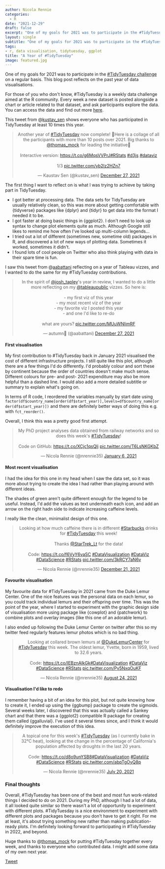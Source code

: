```yaml
---
author: Nicola Rennie
categories:
  - R
date: "2021-12-29"
draft: false
excerpt: "One of my goals for 2021 was to participate in the #TidyTuesday challenge on a regular basis. This blog post reflects on the past year of data visualisations."
layout: single
subtitle: "One of my goals for 2021 was to participate in the #TidyTuesday challenge on a regular basis. This blog post reflects on the past year of data visualisations."
tags:
- r, data visualisation, tidytuesday, ggplot
title: "A Year of #TidyTuesday"
image: featured.jpg
---
```


One of my goals for 2021 was to participate in the [#TidyTuesday challenge](https://github.com/rfordatascience/tidytuesday/) on a regular basis. This blog post reflects on the past year of data visualisations.

For those of you who don't know, #TidyTuesday is a weekly data challenge aimed at the R community. Every week a new dataset is posted alongside a chart or article related to that dataset, and ask participants explore the data. You can access the data and find out more [here](https://github.com/rfordatascience/tidytuesday/blob/master/README.md). 

This tweet from @[kustav_sen](https://twitter.com/kustav_sen) shows everyone who has participated in TidyTuesday at least 10 times this year.

<blockquote class="twitter-tweet" align="center"><p lang="en" dir="ltr">Another year of <a href="https://twitter.com/hashtag/TidyTuesday?src=hash&amp;ref_src=twsrc%5Etfw">#TidyTuesday</a> now complete! 🎉Here is a collage of all the participants with more than 10 posts over 2021. Big thanks to <a href="https://twitter.com/thomas_mock?ref_src=twsrc%5Etfw">@thomas_mock</a> for leading the initiative🙌<br><br>Interactive version: <a href="https://t.co/g6MqsVVPrJ">https://t.co/g6MqsVVPrJ</a><a href="https://twitter.com/hashtag/RStats?src=hash&amp;ref_src=twsrc%5Etfw">#RStats</a> <a href="https://twitter.com/hashtag/d3js?src=hash&amp;ref_src=twsrc%5Etfw">#d3js</a> <a href="https://twitter.com/hashtag/dataviz?src=hash&amp;ref_src=twsrc%5Etfw">#dataviz</a> <br><br>1/3 <a href="https://t.co/yb2Iz2HZn7">pic.twitter.com/yb2Iz2HZn7</a></p>&mdash; Kaustav Sen (@kustav_sen) <a href="https://twitter.com/kustav_sen/status/1475502029195808771?ref_src=twsrc%5Etfw">December 27, 2021</a></blockquote> <script async src="https://platform.twitter.com/widgets.js" charset="utf-8"></script>

The first thing I want to reflect on is what I was trying to achieve by taking part in TidyTuesday.

* I got better at processing data. The data sets for TidyTuesday are usually relatively clean, so this was more about getting comfortable with {tidyverse} packages like {dplyr} and {tidyr} to get data into the format I needed it to be. 
* I got faster at doing basic things in {ggplot2}. I don't need to look up syntax to change plot elements quite as much. Although Google still likes to remind me how often I've looked up multi-column legends...
* I tried out a lot of different (sometimes new, sometime old) packages in R, and discovered a lot of new ways of plotting data. Sometimes it worked, sometimes it didn't. 
* I found lots of cool people on Twitter who also think playing with data in their spare time is fun. 

I saw this tweet from @[aabattani](https://twitter.com/aabattani) reflecting on a year of Tableau vizzes, and I wanted to do the same for my #TidyTuesday contributions. 

<blockquote class="twitter-tweet" align="center"><p lang="en" dir="ltr">In the spirit of <a href="https://twitter.com/josh_tapley?ref_src=twsrc%5Etfw">@josh_tapley</a>&#39;s year in review, I wanted to do a little more reflecting on my <a href="https://twitter.com/tableaupublic?ref_src=twsrc%5Etfw">@tableaupublic</a> vizzes. So here is: <br><br>- my first viz of this year<br>- my most recent viz of the year<br>- my favorite viz I posted this year<br>- and one I&#39;d like to re-do<br><br>what are yours? <a href="https://t.co/MUuWNlimRF">pic.twitter.com/MUuWNlimRF</a></p>&mdash; autumn🍂 (@aabattani) <a href="https://twitter.com/aabattani/status/1475453410195300357?ref_src=twsrc%5Etfw">December 27, 2021</a></blockquote> <script async src="https://platform.twitter.com/widgets.js" charset="utf-8"></script>

#### First visualisation

My first contribution to #TidyTuesday back in January 2021 visualised the cost of different infrastructure projects. I still quite like this plot, although there are a few things I'd do differently. I'd probably colour and sort these by continent because the order of countries doesn't make much sense. Different colours for pre- and post- 2021 expenditure may also be more helpful than a dashed line. I would also add a more detailed subtitle or summary to explain what's going on. 

In terms of R code, I reordered the variables manually by start date using `factor(df$country_name[order(df$start_year)],levels=df$country_name[order(df$start_year)])` and there are definitely better ways of doing this e.g. with `fct_reorder()`. 

Overall, I think this was a pretty good first attempt.

<blockquote class="twitter-tweet" align="center"><p lang="en" dir="ltr">My PhD project analyses data obtained from railway networks and so does this week&#39;s <a href="https://twitter.com/hashtag/TidyTuesday?src=hash&amp;ref_src=twsrc%5Etfw">#TidyTuesday</a>!<br><br>Code on GitHub: <a href="https://t.co/XCjc1qsQIj">https://t.co/XCjc1qsQIj</a> <a href="https://t.co/T6LsNKGKbZ">pic.twitter.com/T6LsNKGKbZ</a></p>&mdash; Nicola Rennie (@nrennie35) <a href="https://twitter.com/nrennie35/status/1346942495008018442?ref_src=twsrc%5Etfw">January 6, 2021</a></blockquote> <script async src="https://platform.twitter.com/widgets.js" charset="utf-8"></script>

#### Most recent visualisation

I had the idea for this one in my head when I saw the data set, so it was more about trying to create the idea I had rather than playing around with different ideas. 

The shades of green aren't quite different enough for the legend to be useful. Instead, I'd add the values as text underneath each icon, and add an arrow on the right hadn side to indicate increasing caffeine levels. 

I really like the clean, minimalist design of this one. 

<blockquote class="twitter-tweet" align="center"><p lang="en" dir="ltr">Looking at how much caffeine there is in different <a href="https://twitter.com/hashtag/Starbucks?src=hash&amp;ref_src=twsrc%5Etfw">#Starbucks</a> drinks for <a href="https://twitter.com/hashtag/TidyTuesday?src=hash&amp;ref_src=twsrc%5Etfw">#TidyTuesday</a> this week! <br><br>Thanks <a href="https://twitter.com/StarTrek_Lt?ref_src=twsrc%5Etfw">@StarTrek_Lt</a> for the data!<br><br>Code: <a href="https://t.co/f6VyY6vaSC">https://t.co/f6VyY6vaSC</a> <a href="https://twitter.com/hashtag/DataVisualization?src=hash&amp;ref_src=twsrc%5Etfw">#DataVisualization</a> <a href="https://twitter.com/hashtag/DataViz?src=hash&amp;ref_src=twsrc%5Etfw">#DataViz</a> <a href="https://twitter.com/hashtag/DataScience?src=hash&amp;ref_src=twsrc%5Etfw">#DataScience</a> <a href="https://twitter.com/hashtag/RStats?src=hash&amp;ref_src=twsrc%5Etfw">#RStats</a> <a href="https://t.co/3kRCY7aN6v">pic.twitter.com/3kRCY7aN6v</a></p>&mdash; Nicola Rennie (@nrennie35) <a href="https://twitter.com/nrennie35/status/1473361707477184512?ref_src=twsrc%5Etfw">December 21, 2021</a></blockquote> <script async src="https://platform.twitter.com/widgets.js" charset="utf-8"></script>


#### Favourite visualisation

My favourite data for #TidyTuesday in 2021 came from the Duke Lemur Center. One of the nice features was the personal data on each lemur, so you could track individual lemurs and their offspring over time. This was the point of the year, where I started to experiment with the graphic design side of visualisation more using package like {cowplot} and {patchwork} to combine plots and overlay images (like this one of an adorable lemur). 

I also ended up following the Duke Lemur Center on twitter after this so my twitter feed regularly features lemur photos which is no bad thing.

<blockquote class="twitter-tweet" align="center"><p lang="en" dir="ltr">Looking at collared brown lemurs at <a href="https://twitter.com/DukeLemurCenter?ref_src=twsrc%5Etfw">@DukeLemurCenter</a> for <a href="https://twitter.com/hashtag/TidyTuesday?src=hash&amp;ref_src=twsrc%5Etfw">#TidyTuesday</a> this week. The oldest lemur, Yvette, born in 1959, lived to 32.6 years. <br><br>Code: <a href="https://t.co/IEBznAlkGk">https://t.co/IEBznAlkGk</a><a href="https://twitter.com/hashtag/DataVisualization?src=hash&amp;ref_src=twsrc%5Etfw">#DataVisualization</a> <a href="https://twitter.com/hashtag/DataViz?src=hash&amp;ref_src=twsrc%5Etfw">#DataViz</a> <a href="https://twitter.com/hashtag/DataScience?src=hash&amp;ref_src=twsrc%5Etfw">#DataScience</a> <a href="https://twitter.com/hashtag/RStats?src=hash&amp;ref_src=twsrc%5Etfw">#RStats</a> <a href="https://t.co/Pv5NxqOuKF">pic.twitter.com/Pv5NxqOuKF</a></p>&mdash; Nicola Rennie (@nrennie35) <a href="https://twitter.com/nrennie35/status/1430184781849972748?ref_src=twsrc%5Etfw">August 24, 2021</a></blockquote> <script async src="https://platform.twitter.com/widgets.js" charset="utf-8"></script>

#### Visualisation I'd like to redo

I remember having a bit of an idea for this plot, but not quite knowing how to create it, I ended up using the {ggbump} package to create the sigmoids. Several weeks later, I discovered that this was actually called a Sankey chart and that there was a {ggplot2} compatible R package for creating them called {ggalluvial}. I've used it several times since, and I think it would definitely improve the execution of this idea. 

<blockquote class="twitter-tweet" align="center"><p lang="en" dir="ltr">A topical one for this week&#39;s <a href="https://twitter.com/hashtag/TidyTuesday?src=hash&amp;ref_src=twsrc%5Etfw">#TidyTuesday</a> (as I currently bake in 32°C heat), looking at the change in the percentage of California&#39;s population affected by droughts in the last 20 years. <br><br>Code: <a href="https://t.co/d8o9unYSB8">https://t.co/d8o9unYSB8</a><a href="https://twitter.com/hashtag/DataVisualization?src=hash&amp;ref_src=twsrc%5Etfw">#DataVisualization</a> <a href="https://twitter.com/hashtag/DataViz?src=hash&amp;ref_src=twsrc%5Etfw">#DataViz</a> <a href="https://twitter.com/hashtag/DataScience?src=hash&amp;ref_src=twsrc%5Etfw">#DataScience</a> <a href="https://twitter.com/hashtag/RStats?src=hash&amp;ref_src=twsrc%5Etfw">#RStats</a> <a href="https://t.co/abpTgOyQ8p">pic.twitter.com/abpTgOyQ8p</a></p>&mdash; Nicola Rennie (@nrennie35) <a href="https://twitter.com/nrennie35/status/1417532402860281862?ref_src=twsrc%5Etfw">July 20, 2021</a></blockquote> <script async src="https://platform.twitter.com/widgets.js" charset="utf-8"></script>

### Final thoughts

Overall, #TidyTuesday has been one of the best and most fun work-related things I decided to do on 2021. During my PhD, although I had a lot of data, it all looked quite similar so there wasn't a lot of opportunity to experiment with different plots. #TidyTuesday is a nice environment to experiment with different plots and packages because you don't have to get it right. For me at least, it's about trying something new rather than making publication-ready plots. I'm definitely looking forward to participating in #TidyTuesday in 2022, and beyond. 

Huge thanks to @[thomas_mock](https://twitter.com/thomas_mock) for putting #TidyTuesday together every week, and thanks to everyone who contributed data. I might add some data of my own next year.


<a class="twitter-share-button"
  href="https://twitter.com/intent/tweet"
  data-size="large">
Tweet</a>